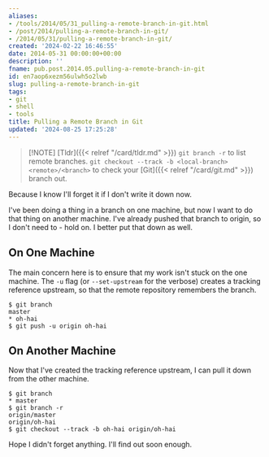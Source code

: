 ```yaml
---
aliases:
- /tools/2014/05/31_pulling-a-remote-branch-in-git.html
- /post/2014/pulling-a-remote-branch-in-git/
- /2014/05/31/pulling-a-remote-branch-in-git/
created: '2024-02-22 16:46:55'
date: 2014-05-31 00:00:00+00:00
description: ''
fname: pub.post.2014.05.pulling-a-remote-branch-in-git
id: en7aop6xezm56ulwh5o2lwb
slug: pulling-a-remote-branch-in-git
tags:
- git
- shell
- tools
title: Pulling a Remote Branch in Git
updated: '2024-08-25 17:25:28'
---
```


> [!NOTE] [Tldr]({{< relref "/card/tldr.md" >}})
> `git branch -r` to list remote branches. `git checkout --track -b <local-branch> <remote>/<branch>` to check your [Git]({{< relref "/card/git.md" >}}) branch out.

<!--more-->

Because I know I'll forget it if I don't write it down now.

I've been doing a thing in a branch on one machine, but now I want to do that thing on another machine. I've already pushed that branch to origin, so I don't need to - hold on. I better put that down as well.

## On One Machine

The main concern here is to ensure that my work isn't stuck on the one machine. The `-u` flag (or `--set-upstream` for the verbose) creates a tracking reference upstream, so that the remote repository remembers the branch.

``` console
$ git branch
master
* oh-hai
$ git push -u origin oh-hai
```

## On Another Machine

Now that I've created the tracking reference upstream, I can pull it down from the other machine.

``` console
$ git branch
* master
$ git branch -r
origin/master
origin/oh-hai
$ git checkout --track -b oh-hai origin/oh-hai
```

Hope I didn't forget anything. I'll find out soon enough.